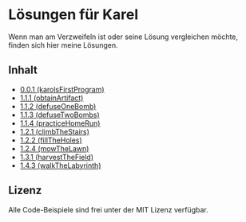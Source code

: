 # Lösungen für Karel

Wenn man am Verzweifeln ist oder seine Lösung vergleichen möchte, finden sich hier meine Lösungen.

## Inhalt
  - [0.0.1 (karolsFirstProgram)]()
  - [1.1.1 (obtainArtifact)]()
  - [1.1.2 (defuseOneBomb)]()
  - [1.1.3 (defuseTwoBombs)]()
  - [1.1.4 (practiceHomeRun)]()
  - [1.2.1 (climbTheStairs)]()
  - [1.2.2 (fillTheHoles)]()
  - [1.2.4 (mowTheLawn)]()
  - [1.3.1 (harvestTheField)]()
  - [1.4.3 (walkTheLabyrinth)]()

## Lizenz

Alle Code-Beispiele sind frei unter der MIT Lizenz verfügbar.
